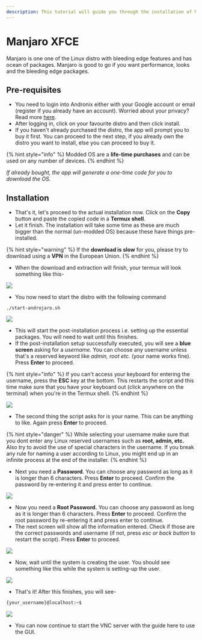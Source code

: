 ```yaml
---
description: This tutorial will guide you through the installation of Modded Manjaro XFCE
---
```


# Manjaro XFCE

Manjaro is one one of the Linux distro with bleeding edge features and has ocean of packages. Manjaro is good to go if you want performance, looks and the bleeding edge packages.

## Pre-requisites

* You need to login into Andronix either with your Google account or email \(register if you already have an account\). Worried about your privacy? Read more [here](https://andronix.app/privacy-policy/).
* After logging in, click on your favourite distro and then click install.
* If you haven't already purchased the distro, the app will prompt you to buy it first. You can proceed to the next step, if you already own the distro you want to install, else you can proceed to buy it.

{% hint style="info" %}
Modded OS are a **life-time purchases** and can be used on any number of devices.
{% endhint %}

_If already bought, the app will generate a one-time code for you to download the OS._

## Installation

* That's it, let's proceed to the actual installation now. Click on the **Copy** button and paste the copied code in a **Termux shell**.
* Let it finish. The installation will take some time as these are much bigger than the normal \(un-modded OS\) because these have things pre-installed.

{% hint style="warning" %}
If the **download is slow** for you, please try to download using a **VPN** in the European Union.
{% endhint %}

* When the download and extraction will finish, your termux will look something like this-

![](../../.gitbook/assets/complete_install_moddedos%20%282%29.png)

* You now need to start the distro with the following command

```text
./start-androjaro.sh
```

![](../../.gitbook/assets/start_moddedos%20%281%29.png)

* This will start the post-installation process i.e. setting up the essential packages. You will need to wait until this finishes.
* If the post-installation setup successfully executed, you will see a **blue screen** asking for a _username._ You can choose any username unless that's a reserved keyword like _admin, root etc._ \(your name works fine\). Press **Enter** to proceed.

{% hint style="info" %}
If you can't access your keyboard for entering the username, press the **ESC** key at the bottom. This restarts the script and this time make sure that you have your keyboard out \(click anywhere on the terminal\) when you're in the Termux shell.
{% endhint %}

![](../../.gitbook/assets/username_user%20%281%29.png)

* The second thing the script asks for is your name. This can be anything to like. Again press **Enter** to proceed.

{% hint style="danger" %}
While selecting your username make sure that you dont enter any Linux reserved usernames such as **root, admin, etc.** Also try to avoid the use of special characters in the username. If you break any rule for naming a user according to Linux, you might end up in an infinite process at the end of the installer.
{% endhint %}

* Next you need a **Password**. You can choose any password as long as it is longer than 6 characters. Press **Enter** to proceed. Confirm the password by re-entering it and press enter to continue.

![](../../.gitbook/assets/pass_user%20%281%29.png)

* Now you need a **Root Password.** You can choose any password as long as it is longer than 6 characters. Press **Enter** to proceed. Confirm the root password by re-entering it and press enter to continue.
* The next screen will show all the information entered. Check if those are the correct passwords and username \(if not, press _esc or back button_ to restart the script\). Press **Enter** to proceed.

![](../../.gitbook/assets/confirm_user%20%282%29.png)

* Now, wait until the system is creating the user. You should see something like this while the system is setting-up the user.

![](../../.gitbook/assets/user_creation_moddedos.png)

* That's it! After this finishes, you will see-

```bash
{your_username}@localhost:~$
```

![](../../.gitbook/assets/after_user%20%281%29.png)

* You can now continue to start the VNC server with the guide here to use the GUI.

